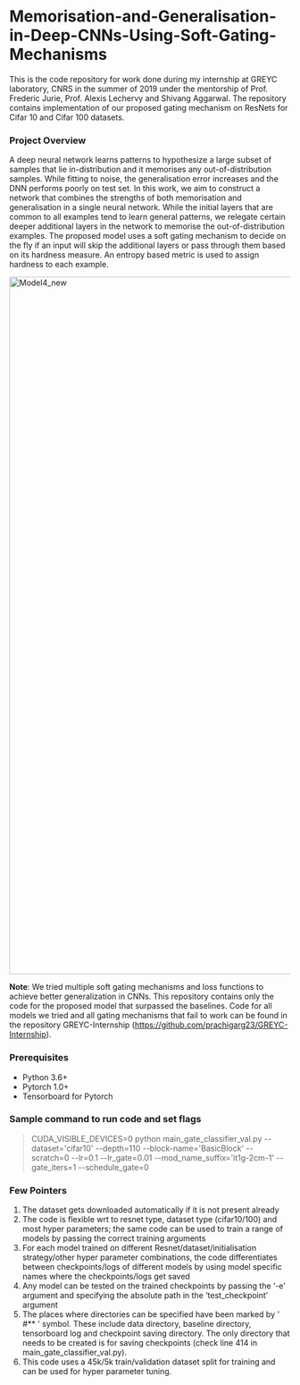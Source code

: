 # Memorisation-and-Generalisation-in-Deep-CNNs-Using-Soft-Gating-Mechanisms

This is the code repository for work done during my internship at GREYC laboratory, CNRS in the summer of 2019 under the mentorship of Prof. Frederic Jurie, Prof. Alexis Lechervy and Shivang Aggarwal. The repository contains implementation of our proposed gating mechanism on ResNets for Cifar 10 and Cifar 100 datasets.

### Project Overview 

A deep neural network learns patterns to hypothesize a large subset of samples that lie in-distribution and it memorises any out-of-distribution samples. While fitting to noise, the generalisation error increases and the DNN performs poorly on test set. In this work, we aim to construct a network that combines the strengths of both memorisation and generalisation in a single neural network. While the initial layers that are common to all examples tend to learn general patterns, we relegate certain deeper additional layers in the network to memorise the out-of-distribution examples. The proposed model uses a soft gating mechanism to decide on the fly if an input will skip the additional layers or pass through them based on its hardness measure. An entropy based metric is used to assign hardness to each example.

<img width="1248" alt="Model4_new" src="https://user-images.githubusercontent.com/24666845/131313083-517b0d2c-7f34-437c-9c02-d2035d4f1fac.png">
<!-- ![Network architecture for model Containing Entropy Gate with Classifier. This illustration applies the gate on ResNet 110 for Cifar 10][Model4_new.png] -->

****Note****: We tried multiple soft gating mechanisms and loss functions to achieve better generalization in CNNs. This repository contains only the code for the proposed model that surpassed the baselines. Code for all models we tried and all gating mechanisms that fail to work can be found in the repository GREYC-Internship (https://github.com/prachigarg23/GREYC-Internship). 

### Prerequisites 

* Python 3.6+
* Pytorch 1.0+
* Tensorboard for Pytorch 


### Sample command to run code and set flags  

> CUDA_VISIBLE_DEVICES=0 python main_gate_classifier_val.py --dataset='cifar10' --depth=110 --block-name='BasicBlock' --scratch=0 --lr=0.1 --lr_gate=0.01 --mod_name_suffix='it1g-2cm-1' --gate_iters=1 --schedule_gate=0
  
  
### Few Pointers 

1. The dataset gets downloaded automatically if it is not present already
2. The code is flexible wrt to resnet type, dataset type (cifar10/100) and most hyper parameters; the same code can be used to train a range of models by passing the correct training arguments  
3. For each model trained on different Resnet/dataset/initialisation strategy/other hyper parameter combinations, the code differentiates between checkpoints/logs of different models by using model specific names where the checkpoints/logs get saved
4. Any model can be tested on the trained checkpoints by passing the ‘-e’ argument and specifying the absolute path in the ’test_checkpoint’ argument 
5. The places where directories can be specified have been marked by ' #** ' symbol. These include data directory, baseline directory, tensorboard log and checkpoint saving directory. The only directory that needs to be created is for saving checkpoints (check line 414 in main_gate_classifier_val.py).
6. This code uses a 45k/5k train/validation dataset split for training and can be used for hyper parameter tuning. 
